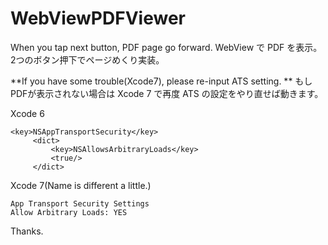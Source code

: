 # WebViewPDFViewer
When you tap next button, PDF page go forward.
WebView で PDF を表示。2つのボタン押下でページめくり実装。

**If you have some trouble(Xcode7), please re-input ATS setting. **
もしPDFが表示されない場合は Xcode 7 で再度 ATS の設定をやり直せば動きます。

Xcode 6

```
<key>NSAppTransportSecurity</key>
     <dict>
         <key>NSAllowsArbitraryLoads</key>
         <true/>
     </dict>
```

Xcode 7(Name is different a little.)

```
App Transport Security Settings
Allow Arbitrary Loads: YES

```

Thanks.
